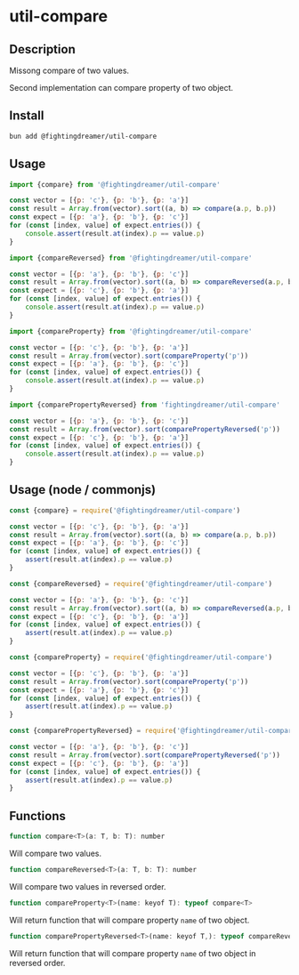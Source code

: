 # util-compare

## Description

Missong compare of two values.

Second implementation can compare property of two object.

## Install

```bash
bun add @fightingdreamer/util-compare
```

## Usage

```js
import {compare} from '@fightingdreamer/util-compare'

const vector = [{p: 'c'}, {p: 'b'}, {p: 'a'}]
const result = Array.from(vector).sort((a, b) => compare(a.p, b.p))
const expect = [{p: 'a'}, {p: 'b'}, {p: 'c'}]
for (const [index, value] of expect.entries()) {
    console.assert(result.at(index).p == value.p)
}
```

```js
import {compareReversed} from '@fightingdreamer/util-compare'

const vector = [{p: 'a'}, {p: 'b'}, {p: 'c'}]
const result = Array.from(vector).sort((a, b) => compareReversed(a.p, b.p))
const expect = [{p: 'c'}, {p: 'b'}, {p: 'a'}]
for (const [index, value] of expect.entries()) {
    console.assert(result.at(index).p == value.p)
}
```

```js
import {compareProperty} from '@fightingdreamer/util-compare'

const vector = [{p: 'c'}, {p: 'b'}, {p: 'a'}]
const result = Array.from(vector).sort(compareProperty('p'))
const expect = [{p: 'a'}, {p: 'b'}, {p: 'c'}]
for (const [index, value] of expect.entries()) {
    console.assert(result.at(index).p == value.p)
}
```

```js
import {comparePropertyReversed} from 'fightingdreamer/util-compare'

const vector = [{p: 'a'}, {p: 'b'}, {p: 'c'}]
const result = Array.from(vector).sort(comparePropertyReversed('p'))
const expect = [{p: 'c'}, {p: 'b'}, {p: 'a'}]
for (const [index, value] of expect.entries()) {
    console.assert(result.at(index).p == value.p)
}
```

## Usage (node / commonjs)

```js
const {compare} = require('@fightingdreamer/util-compare')

const vector = [{p: 'c'}, {p: 'b'}, {p: 'a'}]
const result = Array.from(vector).sort((a, b) => compare(a.p, b.p))
const expect = [{p: 'a'}, {p: 'b'}, {p: 'c'}]
for (const [index, value] of expect.entries()) {
    assert(result.at(index).p == value.p)
}
```

```js
const {compareReversed} = require('@fightingdreamer/util-compare')

const vector = [{p: 'a'}, {p: 'b'}, {p: 'c'}]
const result = Array.from(vector).sort((a, b) => compareReversed(a.p, b.p))
const expect = [{p: 'c'}, {p: 'b'}, {p: 'a'}]
for (const [index, value] of expect.entries()) {
    assert(result.at(index).p == value.p)
}
```

```js
const {compareProperty} = require('@fightingdreamer/util-compare')

const vector = [{p: 'c'}, {p: 'b'}, {p: 'a'}]
const result = Array.from(vector).sort(compareProperty('p'))
const expect = [{p: 'a'}, {p: 'b'}, {p: 'c'}]
for (const [index, value] of expect.entries()) {
    assert(result.at(index).p == value.p)
}
```

```js
const {comparePropertyReversed} = require('@fightingdreamer/util-compare')

const vector = [{p: 'a'}, {p: 'b'}, {p: 'c'}]
const result = Array.from(vector).sort(comparePropertyReversed('p'))
const expect = [{p: 'c'}, {p: 'b'}, {p: 'a'}]
for (const [index, value] of expect.entries()) {
    assert(result.at(index).p == value.p)
}
```

## Functions
```js
function compare<T>(a: T, b: T): number
```
Will compare two values.

```js
function compareReversed<T>(a: T, b: T): number
```
Will compare two values in reversed order.

```js
function compareProperty<T>(name: keyof T): typeof compare<T>
```
Will return function that will compare property `name` of two object.

```js
function comparePropertyReversed<T>(name: keyof T,): typeof compareReversed<T>
```
Will return function that will compare property `name` of two object in reversed order.

